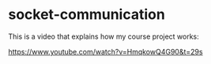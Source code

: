# socket-communication


This is a video that explains how my course project works:

https://www.youtube.com/watch?v=HmqkowQ4G90&t=29s

